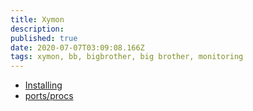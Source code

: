 ```yaml
---
title: Xymon
description: 
published: true
date: 2020-07-07T03:09:08.166Z
tags: xymon, bb, bigbrother, big brother, monitoring
---
```


* [Installing](/misc/xymon/installing)
* [ports/procs](/misc/xymon/portsprocs)